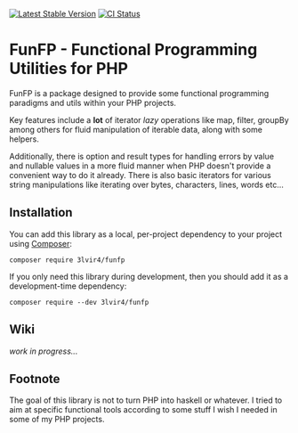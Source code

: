 [![Latest Stable Version](https://poser.pugx.org/3lvir4/funfp/v/stable.png)](https://packagist.org/packages/3lvir4/funfp)
[![CI Status](https://github.com/3lvir4/funfp/workflows/CI/badge.svg)](https://github.com/3lvir4/funfp/actions)

# FunFP - Functional Programming Utilities for PHP

FunFP is a package designed to provide some functional programming paradigms and utils within your
PHP projects.

Key features include a **lot** of iterator *lazy* operations like map, filter, groupBy among others
for fluid manipulation of iterable data, along with some helpers.

Additionally, there is option and result types for handling errors by value and nullable values in
a more fluid manner when PHP doesn't provide a convenient way to do it already.
There is also basic iterators for various string manipulations like iterating over bytes,
characters, lines, words etc...

## Installation

You can add this library as a local, per-project dependency to your project using [Composer](https://getcomposer.org/):

```
composer require 3lvir4/funfp
```

If you only need this library during development, then you should add it as a development-time dependency:

```
composer require --dev 3lvir4/funfp
```

## Wiki

*work in progress...*

## Footnote

The goal of this library is not to turn PHP into haskell or whatever. I tried to aim at specific
functional tools according to some stuff I wish I needed in some of my PHP projects.

